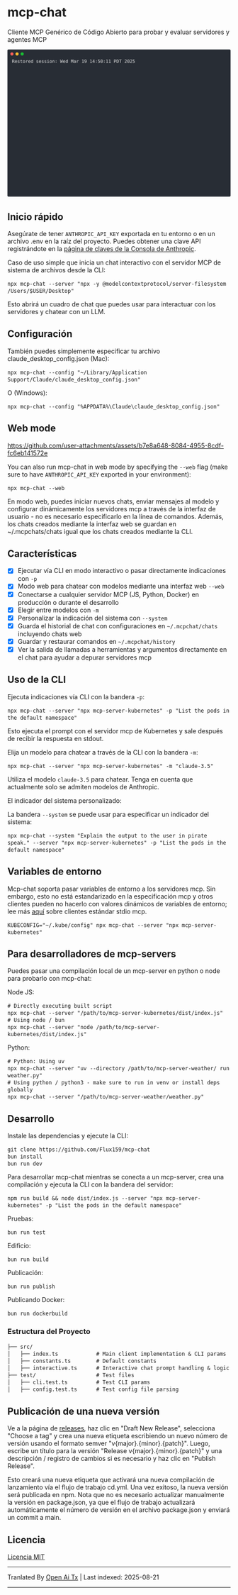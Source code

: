 # mcp-chat

Cliente MCP Genérico de Código Abierto para probar y evaluar servidores y agentes MCP

<p align="center">
  <img width="600" src="https://raw.githubusercontent.com/Flux159/mcp-chat/refs/heads/main/mcpchat.svg">
</p>

## Inicio rápido

Asegúrate de tener `ANTHROPIC_API_KEY` exportada en tu entorno o en un archivo .env en la raíz del proyecto. Puedes obtener una clave API registrándote en la [página de claves de la Consola de Anthropic](https://console.anthropic.com/settings/keys).

Caso de uso simple que inicia un chat interactivo con el servidor MCP de sistema de archivos desde la CLI:

```shell
npx mcp-chat --server "npx -y @modelcontextprotocol/server-filesystem /Users/$USER/Desktop"
```

Esto abrirá un cuadro de chat que puedes usar para interactuar con los servidores y chatear con un LLM.

## Configuración

También puedes simplemente especificar tu archivo claude_desktop_config.json (Mac):

```shell
npx mcp-chat --config "~/Library/Application Support/Claude/claude_desktop_config.json"
```
O (Windows):


```shell
npx mcp-chat --config "%APPDATA%\Claude\claude_desktop_config.json"
```

## Web mode

https://github.com/user-attachments/assets/b7e8a648-8084-4955-8cdf-fc6eb141572e

You can also run mcp-chat in web mode by specifying the `--web` flag (make sure to have `ANTHROPIC_API_KEY` exported in your environment):

```shell
npx mcp-chat --web
```

En modo web, puedes iniciar nuevos chats, enviar mensajes al modelo y configurar dinámicamente los servidores mcp a través de la interfaz de usuario - no es necesario especificarlo en la línea de comandos. Además, los chats creados mediante la interfaz web se guardan en ~/.mcpchats/chats igual que los chats creados mediante la CLI.

## Características

- [x] Ejecutar vía CLI en modo interactivo o pasar directamente indicaciones con `-p`
- [x] Modo web para chatear con modelos mediante una interfaz web `--web`
- [x] Conectarse a cualquier servidor MCP (JS, Python, Docker) en producción o durante el desarrollo
- [x] Elegir entre modelos con `-m`
- [x] Personalizar la indicación del sistema con `--system`
- [x] Guarda el historial de chat con configuraciones en `~/.mcpchat/chats` incluyendo chats web
- [x] Guardar y restaurar comandos en `~/.mcpchat/history`
- [x] Ver la salida de llamadas a herramientas y argumentos directamente en el chat para ayudar a depurar servidores mcp

## Uso de la CLI

Ejecuta indicaciones vía CLI con la bandera `-p`:

```shell
npx mcp-chat --server "npx mcp-server-kubernetes" -p "List the pods in the default namespace"
```

Esto ejecuta el prompt con el servidor mcp de Kubernetes y sale después de recibir la respuesta en stdout.

Elija un modelo para chatear a través de la CLI con la bandera `-m`:

```shell
npx mcp-chat --server "npx mcp-server-kubernetes" -m "claude-3.5"
```
Utiliza el modelo `claude-3.5` para chatear. Tenga en cuenta que actualmente solo se admiten modelos de Anthropic.

El indicador del sistema personalizado:

La bandera `--system` se puede usar para especificar un indicador del sistema:


```shell
npx mcp-chat --system "Explain the output to the user in pirate speak." --server "npx mcp-server-kubernetes" -p "List the pods in the default namespace"
```

## Variables de entorno

Mcp-chat soporta pasar variables de entorno a los servidores mcp. Sin embargo, esto no está estandarizado en la especificación mcp y otros clientes pueden no hacerlo con valores dinámicos de variables de entorno; lee más [aquí](https://github.com/Flux159/mcp-server-kubernetes/issues/148#issuecomment-2950181666) sobre clientes estándar stdio mcp.

```shell
KUBECONFIG="~/.kube/config" npx mcp-chat --server "npx mcp-server-kubernetes"
```

## Para desarrolladores de mcp-servers

Puedes pasar una compilación local de un mcp-server en python o node para probarlo con mcp-chat:

Node JS:

```shell
# Directly executing built script
npx mcp-chat --server "/path/to/mcp-server-kubernetes/dist/index.js"
# Using node / bun
npx mcp-chat --server "node /path/to/mcp-server-kubernetes/dist/index.js"
```

Python:

```shell
# Python: Using uv
npx mcp-chat --server "uv --directory /path/to/mcp-server-weather/ run weather.py"
# Using python / python3 - make sure to run in venv or install deps globally
npx mcp-chat --server "/path/to/mcp-server-weather/weather.py"
```

## Desarrollo

Instale las dependencias y ejecute la CLI:

```shell
git clone https://github.com/Flux159/mcp-chat
bun install
bun run dev
```
Para desarrollar mcp-chat mientras se conecta a un mcp-server, crea una compilación y ejecuta la CLI con la bandera del servidor:


```shell
npm run build && node dist/index.js --server "npx mcp-server-kubernetes" -p "List the pods in the default namespace"
```
Pruebas:


```shell
bun run test
```
Edificio:


```shell
bun run build
```

Publicación:

```shell
bun run publish
```

Publicando Docker:

```shell
bun run dockerbuild
```

### Estructura del Proyecto

```
├── src/
│   ├── index.ts            # Main client implementation & CLI params
│   ├── constants.ts        # Default constants
│   ├── interactive.ts      # Interactive chat prompt handling & logic
├── test/                   # Test files
│   ├── cli.test.ts         # Test CLI params
│   ├── config.test.ts      # Test config file parsing
```

## Publicación de una nueva versión

Ve a la página de [releases](https://github.com/Flux159/mcp-chat/releases), haz clic en "Draft New Release", selecciona "Choose a tag" y crea una nueva etiqueta escribiendo un nuevo número de versión usando el formato semver "v{major}.{minor}.{patch}". Luego, escribe un título para la versión "Release v{major}.{minor}.{patch}" y una descripción / registro de cambios si es necesario y haz clic en "Publish Release".

Esto creará una nueva etiqueta que activará una nueva compilación de lanzamiento vía el flujo de trabajo cd.yml. Una vez exitoso, la nueva versión será publicada en npm. Nota que no es necesario actualizar manualmente la versión en package.json, ya que el flujo de trabajo actualizará automáticamente el número de versión en el archivo package.json y enviará un commit a main.

## Licencia

[Licencia MIT](https://github.com/Flux159/mcp-chat/blob/main/LICENSE)



---


Tranlated By [Open Ai Tx](https://github.com/OpenAiTx/OpenAiTx) | Last indexed: 2025-08-21


---